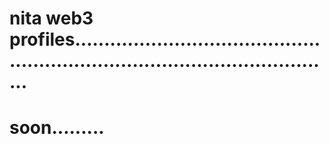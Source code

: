 # nita web3 profiles..................................................................................................
# soon.........
